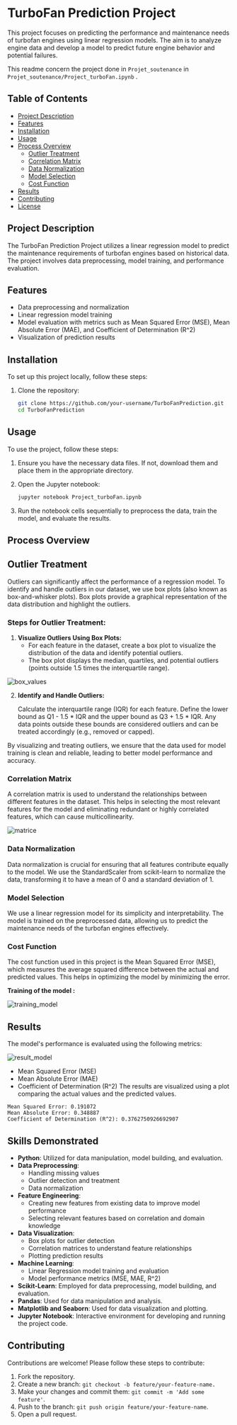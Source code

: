 # TurboFan Prediction Project

This project focuses on predicting the performance and maintenance needs of turbofan engines using linear regression models. The aim is to analyze engine data and develop a model to predict future engine behavior and potential failures.

This readme concern the project done in `Projet_soutenance` in `Projet_soutenance/Project_turboFan.ipynb` .

## Table of Contents

- [Project Description](#project-description)
- [Features](#features)
- [Installation](#installation)
- [Usage](#usage)
- [Process Overview](#process-overview)
  - [Outlier Treatment](#outlier-treatment)
  - [Correlation Matrix](#correlation-matrix)
  - [Data Normalization](#data-normalization)
  - [Model Selection](#model-selection)
  - [Cost Function](#cost-function)
- [Results](#results)
- [Contributing](#contributing)
- [License](#license)

## Project Description

The TurboFan Prediction Project utilizes a linear regression model to predict the maintenance requirements of turbofan engines based on historical data. The project involves data preprocessing, model training, and performance evaluation.

## Features

- Data preprocessing and normalization
- Linear regression model training
- Model evaluation with metrics such as Mean Squared Error (MSE), Mean Absolute Error (MAE), and Coefficient of Determination (R^2)
- Visualization of prediction results

## Installation

To set up this project locally, follow these steps:

1. Clone the repository:
   ```sh
   git clone https://github.com/your-username/TurboFanPrediction.git
   cd TurboFanPrediction

## Usage

To use the project, follow these steps:

1. Ensure you have the necessary data files. If not, download them and place them in the appropriate directory.

2. Open the Jupyter notebook:
    ```sh
    jupyter notebook Project_turboFan.ipynb

3. Run the notebook cells sequentially to preprocess the data, train the model, and evaluate the results.

## Process Overview

## Outlier Treatment

Outliers can significantly affect the performance of a regression model. To identify and handle outliers in our dataset, we use box plots (also known as box-and-whisker plots). Box plots provide a graphical representation of the data distribution and highlight the outliers.

### Steps for Outlier Treatment:

1. **Visualize Outliers Using Box Plots:**
   - For each feature in the dataset, create a box plot to visualize the distribution of the data and identify potential outliers.
   - The box plot displays the median, quartiles, and potential outliers (points outside 1.5 times the interquartile range).

![box_values](doc/box_values.png)
   
2. **Identify and Handle Outliers:**

    Calculate the interquartile range (IQR) for each feature.
    Define the lower bound as Q1 - 1.5 * IQR and the upper bound as Q3 + 1.5 * IQR.
    Any data points outside these bounds are considered outliers and can be treated accordingly (e.g., removed or capped).

By visualizing and treating outliers, we ensure that the data used for model training is clean and reliable, leading to better model performance and accuracy.

### Correlation Matrix
A correlation matrix is used to understand the relationships between different features in the dataset. This helps in selecting the most relevant features for the model and eliminating redundant or highly correlated features, which can cause multicollinearity.

![matrice](doc/matrice_correlation.png)

### Data Normalization
Data normalization is crucial for ensuring that all features contribute equally to the model. We use the StandardScaler from scikit-learn to normalize the data, transforming it to have a mean of 0 and a standard deviation of 1.

### Model Selection
We use a linear regression model for its simplicity and interpretability. The model is trained on the preprocessed data, allowing us to predict the maintenance needs of the turbofan engines effectively.

### Cost Function
The cost function used in this project is the Mean Squared Error (MSE), which measures the average squared difference between the actual and predicted values. This helps in optimizing the model by minimizing the error.

**Training of the model :**

![training_model](doc/training_model.png)

## Results

The model's performance is evaluated using the following metrics:

![result_model](doc/result_model.png)

-  Mean Squared Error (MSE)
- Mean Absolute Error (MAE)
- Coefficient of Determination (R^2)
The results are visualized using a plot comparing the actual values and the predicted values.

```text
Mean Squared Error: 0.191072
Mean Absolute Error: 0.348887 
Coefficient of Determination (R^2): 0.3762750926692907
```

## Skills Demonstrated

- **Python**: Utilized for data manipulation, model building, and evaluation.
- **Data Preprocessing**:
  - Handling missing values
  - Outlier detection and treatment
  - Data normalization
- **Feature Engineering**:
  - Creating new features from existing data to improve model performance
  - Selecting relevant features based on correlation and domain knowledge
- **Data Visualization**:
  - Box plots for outlier detection
  - Correlation matrices to understand feature relationships
  - Plotting prediction results
- **Machine Learning**:
  - Linear Regression model training and evaluation
  - Model performance metrics (MSE, MAE, R^2)
- **Scikit-Learn**: Employed for data preprocessing, model building, and evaluation.
- **Pandas**: Used for data manipulation and analysis.
- **Matplotlib and Seaborn**: Used for data visualization and plotting.
- **Jupyter Notebook**: Interactive environment for developing and running the project code.


## Contributing

Contributions are welcome! Please follow these steps to contribute:

1. Fork the repository.
2. Create a new branch: `git checkout -b feature/your-feature-name.`
3. Make your changes and commit them: `git commit -m 'Add some feature'`.
4. Push to the branch: `git push origin feature/your-feature-name`.
5. Open a pull request.